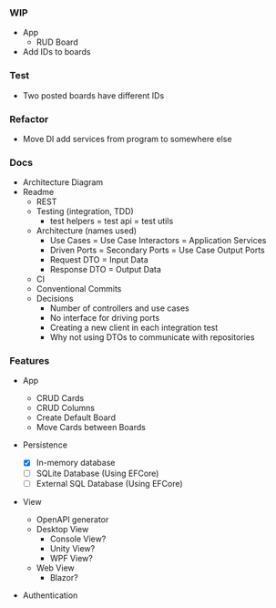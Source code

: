 ### WIP
- App
  - RUD Board
- Add IDs to boards
  
### Test
- Two posted boards have different IDs

### Refactor
- Move DI add services from program to somewhere else

### Docs
- Architecture Diagram
- Readme
  - REST
  - Testing (integration, TDD)
    - test helpers = test api = test utils
  - Architecture (names used)
    - Use Cases = Use Case Interactors = Application Services 
    - Driven Ports = Secondary Ports = Use Case Output Ports
    - Request DTO = Input Data
    - Response DTO = Output Data
  - CI
  - Conventional Commits
  - Decisions 
    - Number of controllers and use cases
    - No interface for driving ports
    - Creating a new client in each integration test
    - Why not using DTOs to communicate with repositories

### Features
- App
  - CRUD Cards
  - CRUD Columns
  - Create Default Board
  - Move Cards between Boards

- Persistence
  - [x] In-memory database
  - [ ] SQLite Database (Using EFCore)
  - [ ] External SQL Database (Using EFCore)

- View
  - OpenAPI generator
  - Desktop View
    - Console View? 
    - Unity View? 
    - WPF View?
  - Web View
    - Blazor?

- Authentication
